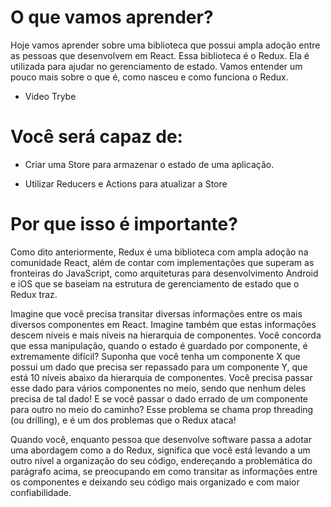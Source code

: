 # O que vamos aprender?
Hoje vamos aprender sobre uma biblioteca que possui ampla adoção entre as pessoas que desenvolvem em React. Essa biblioteca é o Redux. Ela é utilizada para ajudar no gerenciamento de estado. Vamos entender um pouco mais sobre o que é, como nasceu e como funciona o Redux.

- Video Trybe 

# Você será capaz de:
- Criar uma Store para armazenar o estado de uma aplicação.

- Utilizar Reducers e Actions para atualizar a Store

# Por que isso é importante?
Como dito anteriormente, Redux é uma biblioteca com ampla adoção na comunidade React, além de contar com implementações que superam as fronteiras do JavaScript, como arquiteturas para desenvolvimento Android e iOS que se baseiam na estrutura de gerenciamento de estado que o Redux traz.

Imagine que você precisa transitar diversas informações entre os mais diversos componentes em React. Imagine também que estas informações descem níveis e mais níveis na hierarquia de componentes. Você concorda que essa manipulação, quando o estado é guardado por componente, é extremamente difícil? Suponha que você tenha um componente X que possui um dado que precisa ser repassado para um componente Y, que está 10 níveis abaixo da hierarquia de componentes. Você precisa passar esse dado para vários componentes no meio, sendo que nenhum deles precisa de tal dado! E se você passar o dado errado de um componente para outro no meio do caminho? Esse problema se chama prop threading (ou drilling), e é um dos problemas que o Redux ataca!

Quando você, enquanto pessoa que desenvolve software passa a adotar uma abordagem como a do Redux, significa que você está levando a um outro nível a organização do seu código, endereçando a problemática do parágrafo acima, se preocupando em como transitar as informações entre os componentes e deixando seu código mais organizado e com maior confiabilidade.